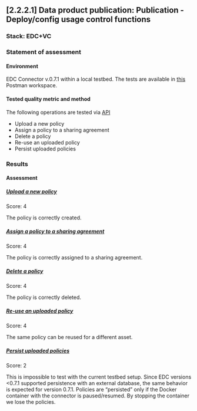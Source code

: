 ## [2.2.2.1] Data product publication: Publication - Deploy/config usage control functions
### Stack: EDC+VC

### Statement of assessment
#### Environment

EDC Connector v.0.7.1 within a local testbed.
The tests are available in [this](https://www.postman.com/i2cat-dev/workspace/deployemds) Postman workspace.

#### Tested quality metric and method

The following operations are tested via [API](https://app.swaggerhub.com/apis-docs/eclipse-edc-bot/management-api/0.7.1-SNAPSHOT#/Policy%20Definition%20V3)
- Upload a new policy
- Assign a policy to a sharing agreement
- Delete a policy
- Re-use an uploaded policy
- Persist uploaded policies

### Results
#### Assessment
##### [Upload a new policy](https://www.postman.com/i2cat-dev/workspace/deployemds/folder/36812968-61667ac4-3166-4af9-9f57-56c94158f7b9?action=share&source=copy-link&creator=36812968&ctx=documentation)

Score: 4

The policy is correctly created.

##### [Assign a policy to a sharing agreement](https://www.postman.com/i2cat-dev/workspace/deployemds/folder/36812968-546d7ef3-d8b7-48c2-b5b2-83133f085b96?action=share&source=copy-link&creator=36812968&ctx=documentation)

Score: 4

The policy is correctly assigned to a sharing agreement.

##### [Delete a policy](https://www.postman.com/i2cat-dev/workspace/deployemds/folder/36812968-2d758baa-6e61-4024-b819-4877152ed24f?action=share&source=copy-link&creator=36812968&ctx=documentation)

Score: 4

The policy is correctly deleted.

##### [Re-use an uploaded policy](https://www.postman.com/i2cat-dev/workspace/deployemds/folder/36812968-194549c7-cdd5-4607-b434-ee5c06c72bae?action=share&source=copy-link&creator=36812968&ctx=documentation)

Score: 4

The same policy can be reused for a different asset.

##### [Persist uploaded policies](https://www.postman.com/i2cat-dev/workspace/deployemds/folder/36812968-7f4e568e-a989-425a-bd85-85e1f3f11aee?action=share&source=copy-link&creator=36812968&ctx=documentation)

Score: 2

This is impossible to test with the current testbed setup.
Since EDC versions <0.7.1 supported persistence with an external database, the same behavior is expected for version 0.7.1.
Policies are “persisted” only if the Docker container with the connector is paused/resumed.
By stopping the container we lose the policies.
